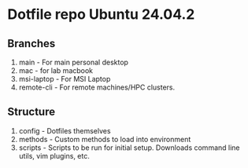 # Dotfile repo Ubuntu 24.04.2
## Branches 
1. main - For main personal desktop 
1. mac - for lab macbook
1. msi-laptop - For MSI Laptop 
1. remote-cli - For remote machines/HPC clusters. 
## Structure
1. config - Dotfiles themselves
1. methods - Custom methods to load into environment 
1. scripts - Scripts to be run for initial setup. Downloads command line utils, vim plugins, etc.
